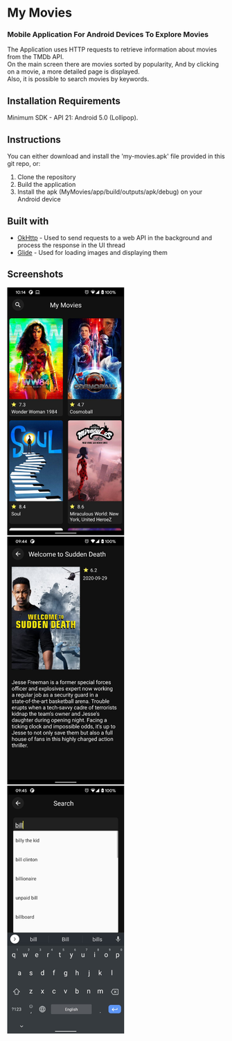 # My Movies
### Mobile Application For Android Devices To Explore Movies
The Application uses HTTP requests to retrieve information about movies from the TMDb API. </br>
On the main screen there are movies sorted by popularity, And by clicking on a movie, a more detailed page is displayed. </br>
Also, it is possible to search movies by keywords.

## Installation Requirements
Minimum SDK - API 21: Android 5.0 (Lollipop).

## Instructions
You can either download and install the 'my-movies.apk' file provided in this git repo, or:
1. Clone the repository
2. Build the application
3. Install the apk (MyMovies/app/build/outputs/apk/debug) on your Android device

## Built with
* [OkHttp](https://square.github.io/okhttp/) - Used to send requests to a web API in the background and process the response in the UI thread
* [Glide](https://bumptech.github.io/glide/) - Used for loading images and displaying them

## Screenshots
<p float="left">
  <img src="https://github.com/OfreeWeisman/MyMovies/blob/master/main-screen.jpeg" width="270"/>
  <img src="https://github.com/OfreeWeisman/MyMovies/blob/master/movie-page.jpeg" width="270"/>
  <img src="https://github.com/OfreeWeisman/MyMovies/blob/master/search-movies.jpeg" width="270"/>
 </p>



